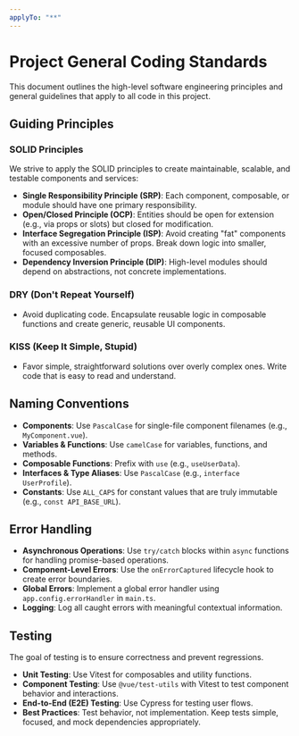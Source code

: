 ```yaml
---
applyTo: "**"
---
```

# Project General Coding Standards

This document outlines the high-level software engineering principles and general guidelines that apply to all code in this project.

## Guiding Principles

### SOLID Principles

We strive to apply the SOLID principles to create maintainable, scalable, and testable components and services:

*   **Single Responsibility Principle (SRP)**: Each component, composable, or module should have one primary responsibility.
*   **Open/Closed Principle (OCP)**: Entities should be open for extension (e.g., via props or slots) but closed for modification.
*   **Interface Segregation Principle (ISP)**: Avoid creating "fat" components with an excessive number of props. Break down logic into smaller, focused composables.
*   **Dependency Inversion Principle (DIP)**: High-level modules should depend on abstractions, not concrete implementations.

### DRY (Don't Repeat Yourself)

*   Avoid duplicating code. Encapsulate reusable logic in composable functions and create generic, reusable UI components.

### KISS (Keep It Simple, Stupid)

*   Favor simple, straightforward solutions over overly complex ones. Write code that is easy to read and understand.

## Naming Conventions

*   **Components**: Use `PascalCase` for single-file component filenames (e.g., `MyComponent.vue`).
*   **Variables & Functions**: Use `camelCase` for variables, functions, and methods.
*   **Composable Functions**: Prefix with `use` (e.g., `useUserData`).
*   **Interfaces & Type Aliases**: Use `PascalCase` (e.g., `interface UserProfile`).
*   **Constants**: Use `ALL_CAPS` for constant values that are truly immutable (e.g., `const API_BASE_URL`).

## Error Handling

*   **Asynchronous Operations**: Use `try/catch` blocks within `async` functions for handling promise-based operations.
*   **Component-Level Errors**: Use the `onErrorCaptured` lifecycle hook to create error boundaries.
*   **Global Errors**: Implement a global error handler using `app.config.errorHandler` in `main.ts`.
*   **Logging**: Log all caught errors with meaningful contextual information.

## Testing

The goal of testing is to ensure correctness and prevent regressions.

*   **Unit Testing**: Use Vitest for composables and utility functions.
*   **Component Testing**: Use `@vue/test-utils` with Vitest to test component behavior and interactions.
*   **End-to-End (E2E) Testing**: Use Cypress for testing user flows.
*   **Best Practices**: Test behavior, not implementation. Keep tests simple, focused, and mock dependencies appropriately.